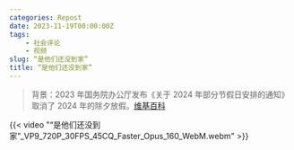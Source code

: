 ```yaml
---
categories: Repost
date: 2023-11-19T00:00:00Z
tags:
    - 社会评论
    - 视频
slug: “是他们还没到家”
title: “是他们还没到家”
---
```


> 背景：2023 年国务院办公厅发布《关于 2024 年部分节假日安排的通知》取消了 2024 年的除夕放假。[维基百科](https://zh.wikipedia.org/wiki/%E9%99%A4%E5%A4%95#%E5%85%AC%E7%9C%BE%E5%81%87%E6%9C%9F)

{{< video "“是他们还没到家”_VP9_720P_30FPS_45CQ_Faster_Opus_160_WebM.webm" >}}
